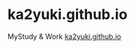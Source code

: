 # ka2yuki.github.io
MyStudy & Work
<a href="https://ka2yuki.github.io/" terget="_brank">ka2yuki.github.io</a>
